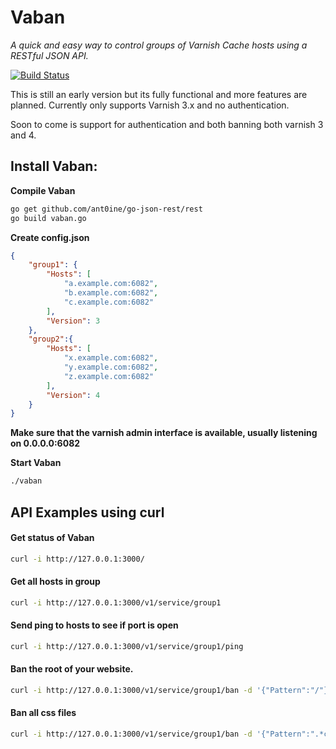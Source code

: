 # Vaban

*A quick and easy way to control groups of Varnish Cache hosts using a RESTful JSON API.*

[![Build Status](https://travis-ci.org/martensson/vaban.svg?branch=master)](https://travis-ci.org/martensson/vaban)

This is still an early version but its fully functional and more features are
planned. Currently only supports Varnish 3.x and no authentication. 

Soon to come is support for authentication and both banning both varnish 3 and 4.

## Install Vaban:

**Compile Vaban**

``` sh
go get github.com/ant0ine/go-json-rest/rest
go build vaban.go
```

**Create config.json**

``` json
{
    "group1": {
        "Hosts": [
            "a.example.com:6082",
            "b.example.com:6082",
            "c.example.com:6082"
        ],
        "Version": 3
    },
    "group2":{
        "Hosts": [
            "x.example.com:6082",
            "y.example.com:6082",
            "z.example.com:6082"
        ],
        "Version": 4
    }
}
```

**Make sure that the varnish admin interface is available, usually listening on 0.0.0.0:6082**

**Start Vaban**

``` sh
./vaban
```



## API Examples using curl

#### Get status of Vaban

``` sh
curl -i http://127.0.0.1:3000/
```

#### Get all hosts in group

``` sh
curl -i http://127.0.0.1:3000/v1/service/group1
```

#### Send ping to hosts to see if port is open

``` sh
curl -i http://127.0.0.1:3000/v1/service/group1/ping
```

#### Ban the root of your website.

``` sh
curl -i http://127.0.0.1:3000/v1/service/group1/ban -d '{"Pattern":"/"}'
```

#### Ban all css files

``` sh
curl -i http://127.0.0.1:3000/v1/service/group1/ban -d '{"Pattern":".*css"}'
```
